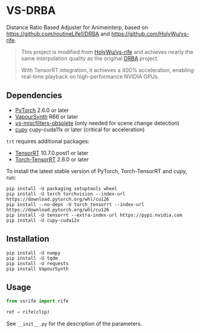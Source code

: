 # VS-DRBA
Distance Ratio Based Adjuster for Animeinterp, based on https://github.com/routineLife1/DRBA and https://github.com/HolyWu/vs-rife.

> This project is modified from [HolyWu/vs-rife](https://github.com/HolyWu/vs-rife) and achieves nearly the same interpolation quality as the original [DRBA](https://github.com/routineLife1/DRBA) project.
> 
> With TensorRT integration, it achieves a 400% acceleration, enabling real-time playback on high-performance NVIDIA GPUs.
>

## Dependencies
- [PyTorch](https://pytorch.org/get-started/) 2.6.0 or later
- [VapourSynth](http://www.vapoursynth.com/) R66 or later
- [vs-miscfilters-obsolete](https://github.com/vapoursynth/vs-miscfilters-obsolete) (only needed for scene change detection)
- [cupy](https://github.com/cupy/cupy) cupy-cuda11x or later (critical for acceleration)

`trt` requires additional packages:
- [TensorRT](https://developer.nvidia.com/tensorrt) 10.7.0.post1 or later
- [Torch-TensorRT](https://pytorch.org/TensorRT/) 2.6.0 or later

To install the latest stable version of PyTorch, Torch-TensorRT and cupy, run:
```
pip install -U packaging setuptools wheel
pip install -U torch torchvision --index-url https://download.pytorch.org/whl/cu126
pip install --no-deps -U torch_tensorrt --index-url https://download.pytorch.org/whl/cu126
pip install -U tensorrt --extra-index-url https://pypi.nvidia.com
pip install -U cupy-cuda12x
```


## Installation
```
pip install -U numpy
pip install -U tqdm
pip install -U requests
pip install VapourSynth
```


## Usage
```python
from vsrife import rife

ret = rife(clip)
```

See `__init__.py` for the description of the parameters.
